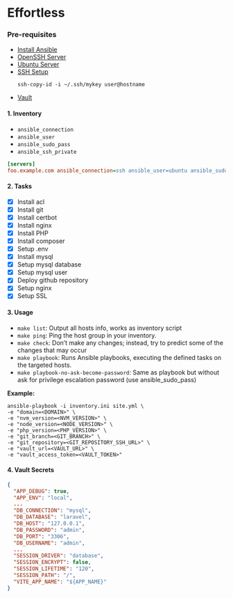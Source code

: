 # Effortless

### Pre-requisites
- [Install Ansible](https://docs.ansible.com/ansible/latest/installation_guide/intro_installation.html#installing-and-upgrading-ansible)
- [OpenSSH Server](https://ubuntu.com/server/docs/service-openssh)
- [Ubuntu Server](https://ubuntu.com/download/server)
- [SSH Setup](https://docs.github.com/en/authentication/connecting-to-github-with-ssh/generating-a-new-ssh-key-and-adding-it-to-the-ssh-agent)
    ```shell
    ssh-copy-id -i ~/.ssh/mykey user@hostname
    ```
- [Vault](https://www.vaultproject.io/)

#### 1. Inventory
- `ansible_connection`
- `ansible_user`
- `ansible_sudo_pass`
- `ansible_ssh_private`

```ini
[servers]
foo.example.com ansible_connection=ssh ansible_user=ubuntu ansible_sudo_pass=ubuntu ansible_ssh_private=~/.ssh/id_ed25519 ansible_ssh_common_args='-o ForwardAgent=yes'
```

#### 2. Tasks
- [X] Install acl
- [X] Install git
- [X] Install certbot
- [X] Install nginx
- [X] Install PHP
- [X] Install composer
- [X] Setup .env
- [X] Install mysql
- [X] Setup mysql database
- [X] Setup mysql user
- [X] Deploy github repository
- [X] Setup nginx
- [X] Setup SSL

#### 3. Usage
- `make list`: Output all hosts info, works as inventory script
- `make ping`: Ping the host group in your inventory.
- `make check`: Don’t make any changes; instead, try to predict some of the changes that may occur
- `make playbook`: Runs Ansible playbooks, executing the defined tasks on the targeted hosts.
- `make playbook-no-ask-become-password`: Same as playbook but without ask for privilege escalation password (use ansible_sudo_pass)

**Example:**
```shell
ansible-playbook -i inventory.ini site.yml \
-e "domain=<DOMAIN>" \
-e "nvm_version=<NVM_VERSION>" \
-e "node_version=<NODE_VERSION>" \
-e "php_version=<PHP_VERSION>" \
-e "git_branch=<GIT_BRANCH>" \
-e "git_repository=<GIT_REPOSITORY_SSH_URL>" \
-e "vault_url=<VAULT_URL>" \
-e "vault_access_token=<VAULT_TOKEN>"
```

#### 4. Vault Secrets

```json
{
  "APP_DEBUG": true,
  "APP_ENV": "local",
  ...
  "DB_CONNECTION": "mysql",
  "DB_DATABASE": "laravel",
  "DB_HOST": "127.0.0.1",
  "DB_PASSWORD": "admin",
  "DB_PORT": "3306",
  "DB_USERNAME": "admin",
  ...
  "SESSION_DRIVER": "database",
  "SESSION_ENCRYPT": false,
  "SESSION_LIFETIME": "120",
  "SESSION_PATH": "/",
  "VITE_APP_NAME": "${APP_NAME}"
}
```
